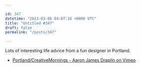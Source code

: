 ```yaml
---

id: 347
datetime: "2013-03-06 04:07:16 +0000 UTC"
title: "Untitled #347"
draft: false
permalink: "/posts/347"

---
```


Lots of interesting life advice from a fun designer in Portland. 

 
 * [Portland/CreativeMornings - Aaron James Draplin on Vimeo](https://vimeo.com/39441590)


